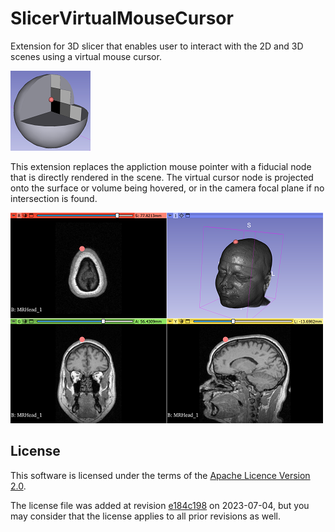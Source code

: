 SlicerVirtualMouseCursor
========================

Extension for 3D slicer that enables user to interact with the 2D and 3D scenes using a virtual mouse cursor.

![](SlicerVirtualCursor.png)

This extension replaces the appliction mouse pointer with a fiducial node that is directly rendered in the scene.
The virtual cursor node is projected onto the surface or volume being hovered, or in the camera focal plane if no intersection is found.

![](SlicerVirtualCursorScene.png)

## License

This software is licensed under the terms of the [Apache Licence Version 2.0](LICENSE).

The license file was added at revision [e184c198](https://github.com/KitwareMedical/SlicerVirtualMouseCursor/commit/e184c198) on 2023-07-04, but you may consider that the license applies to all prior revisions as well.
